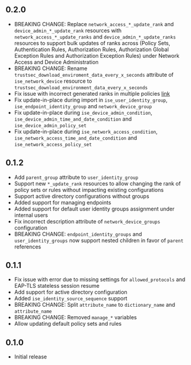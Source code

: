 ## 0.2.0

- BREAKING CHANGE: Replace `network_access_*_update_rank` and `device_admin_*_update_rank` resources with `network_access_*_update_ranks` and `device_admin_*_update_ranks` resources to support bulk updates of ranks across (Policy Sets, Authentication Rules, Authorization Rules, Authorization Global Exception Rules and Authorization Exception Rules) under Network Access and Device Administration
- BREAKING CHANGE: Rename `trustsec_download_enviroment_data_every_x_seconds` attribute of `ise_network_device` resource to `trustsec_download_environment_data_every_x_seconds`
- Fix issue with incorrect generated ranks in multiple policies [link](https://github.com/netascode/terraform-ise-nac-ise/issues/21)
- Fix update-in-place during import in `ise_user_identity_group`, `ise_endpoint_identity_group` and `network_device_group`
- Fix update-in-place during `ise_device_admin_condition`, `ise_device_admin_time_and_date_condition` and `ise_device_admin_policy_set`
- Fix update-in-place during `ise_network_access_condition`, `ise_network_access_time_and_date_condition` and `ise_network_access_policy_set`

## 0.1.2

- Add `parent_group` attribute to `user_identity_group`
- Support new `*_update_rank` resources to allow changing the rank of policy sets or rules without impacting existing configurations
- Support active directory configurations without groups
- Added support for managing endpoints
- Added support for default user identity groups assignment under internal users
- Fix incorrect description attribute of `network_device_groups` configuration
- BREAKING CHANGE: `endpoint_identity_groups` and `user_identity_groups` now support nested children in favor of `parent` references

## 0.1.1

- Fix issue with error due to missing settings for `allowed_protocols` and EAP-TLS stateless session resume
- Add support for active directory configuration
- Added `ise_identity_source_sequence` support
- BREAKING CHANGE: Split `attribute_name` to `dictionary_name` and `attribute_name`
- BREAKING CHANGE: Removed `manage_*` variables
- Allow updating default policy sets and rules

## 0.1.0

- Initial release

